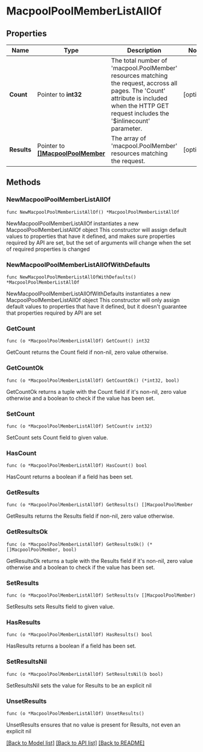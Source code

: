 # MacpoolPoolMemberListAllOf

## Properties

Name | Type | Description | Notes
------------ | ------------- | ------------- | -------------
**Count** | Pointer to **int32** | The total number of &#39;macpool.PoolMember&#39; resources matching the request, accross all pages. The &#39;Count&#39; attribute is included when the HTTP GET request includes the &#39;$inlinecount&#39; parameter. | [optional] 
**Results** | Pointer to [**[]MacpoolPoolMember**](macpool.PoolMember.md) | The array of &#39;macpool.PoolMember&#39; resources matching the request. | [optional] 

## Methods

### NewMacpoolPoolMemberListAllOf

`func NewMacpoolPoolMemberListAllOf() *MacpoolPoolMemberListAllOf`

NewMacpoolPoolMemberListAllOf instantiates a new MacpoolPoolMemberListAllOf object
This constructor will assign default values to properties that have it defined,
and makes sure properties required by API are set, but the set of arguments
will change when the set of required properties is changed

### NewMacpoolPoolMemberListAllOfWithDefaults

`func NewMacpoolPoolMemberListAllOfWithDefaults() *MacpoolPoolMemberListAllOf`

NewMacpoolPoolMemberListAllOfWithDefaults instantiates a new MacpoolPoolMemberListAllOf object
This constructor will only assign default values to properties that have it defined,
but it doesn't guarantee that properties required by API are set

### GetCount

`func (o *MacpoolPoolMemberListAllOf) GetCount() int32`

GetCount returns the Count field if non-nil, zero value otherwise.

### GetCountOk

`func (o *MacpoolPoolMemberListAllOf) GetCountOk() (*int32, bool)`

GetCountOk returns a tuple with the Count field if it's non-nil, zero value otherwise
and a boolean to check if the value has been set.

### SetCount

`func (o *MacpoolPoolMemberListAllOf) SetCount(v int32)`

SetCount sets Count field to given value.

### HasCount

`func (o *MacpoolPoolMemberListAllOf) HasCount() bool`

HasCount returns a boolean if a field has been set.

### GetResults

`func (o *MacpoolPoolMemberListAllOf) GetResults() []MacpoolPoolMember`

GetResults returns the Results field if non-nil, zero value otherwise.

### GetResultsOk

`func (o *MacpoolPoolMemberListAllOf) GetResultsOk() (*[]MacpoolPoolMember, bool)`

GetResultsOk returns a tuple with the Results field if it's non-nil, zero value otherwise
and a boolean to check if the value has been set.

### SetResults

`func (o *MacpoolPoolMemberListAllOf) SetResults(v []MacpoolPoolMember)`

SetResults sets Results field to given value.

### HasResults

`func (o *MacpoolPoolMemberListAllOf) HasResults() bool`

HasResults returns a boolean if a field has been set.

### SetResultsNil

`func (o *MacpoolPoolMemberListAllOf) SetResultsNil(b bool)`

 SetResultsNil sets the value for Results to be an explicit nil

### UnsetResults
`func (o *MacpoolPoolMemberListAllOf) UnsetResults()`

UnsetResults ensures that no value is present for Results, not even an explicit nil

[[Back to Model list]](../README.md#documentation-for-models) [[Back to API list]](../README.md#documentation-for-api-endpoints) [[Back to README]](../README.md)


